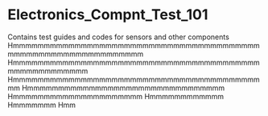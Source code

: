 # Electronics_Compnt_Test_101
Contains test guides and codes for sensors and other components
Hmmmmmmmmmmmmmmmmmmmmmmmmmmmmmmmmmmmmmmmmmmmmmmmmmmmmmmmmmmmmmm
Hmmmmmmmmmmmmmmmmmmmmmmmmmmmmmmmmmmmmmmmmmmmmmmmmmmmmm
Hmmmmmmmmmmmmmmmmmmmmmmmmmmmmmmmmmmmmmmmmmm
Hmmmmmmmmmmmmmmmmmmmmmmmmmmmmmmmm
Hmmmmmmmmmmmmmmmmmmmmm
Hmmmmmmmmmmmm
Hmmmmmmm
Hmm
